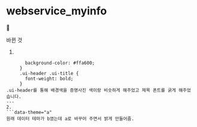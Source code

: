 # webservice_myinfo

💨 

바뀐 것

1.
```.ui-header {
       background-color: #ffa600;
     }
     .ui-header .ui-title {
       font-weight: bold;
     }
.ui-header를 통해 배경색을 증명사진 색이랑 비슷하게 해주었고 제목 폰트를 굵게 해주었습니다.
---
2.
```data-theme="a"
원래 데이터 테마가 b였는데 a로 바꾸어 주면서 밝게 만들어줌.
